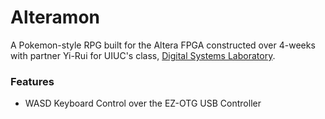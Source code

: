 # Alteramon
A Pokemon-style RPG built for the Altera FPGA constructed over 4-weeks with partner Yi-Rui for UIUC's class, [Digital Systems Laboratory](https://ece.illinois.edu/academics/courses/profile/ECE385).

### Features
+ WASD Keyboard Control over the EZ-OTG USB Controller
